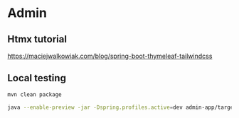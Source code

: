 # Admin


## Htmx tutorial

https://maciejwalkowiak.com/blog/spring-boot-thymeleaf-tailwindcss


## Local testing

```bash
mvn clean package

java --enable-preview -jar -Dspring.profiles.active=dev admin-app/target/admin-app-
```